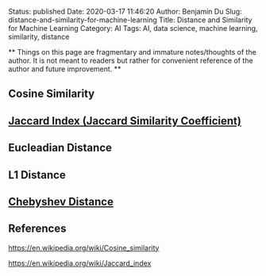 Status: published
Date: 2020-03-17 11:46:20
Author: Benjamin Du
Slug: distance-and-similarity-for-machine-learning
Title: Distance and Similarity for Machine Learning
Category: AI
Tags: AI, data science, machine learning, similarity, distance

**
Things on this page are fragmentary and immature notes/thoughts of the author.
It is not meant to readers but rather for convenient reference of the author and future improvement.
**


## Cosine Similarity

## [Jaccard Index (Jaccard Similarity Coefficient)](https://en.wikipedia.org/wiki/Jaccard_index)

## Eucleadian Distance

## L1 Distance 

## [Chebyshev Distance](https://en.wikipedia.org/wiki/Chebyshev_distance)

## References

https://en.wikipedia.org/wiki/Cosine_similarity

https://en.wikipedia.org/wiki/Jaccard_index
